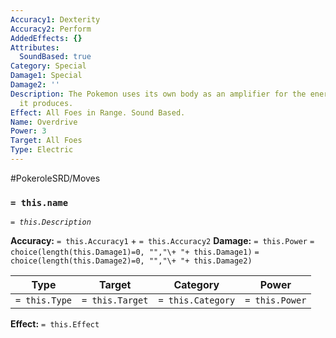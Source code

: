 ```yaml
---
Accuracy1: Dexterity
Accuracy2: Perform
AddedEffects: {}
Attributes:
  SoundBased: true
Category: Special
Damage1: Special
Damage2: ''
Description: The Pokemon uses its own body as an amplifier for the energizing sounds
  it produces.
Effect: All Foes in Range. Sound Based.
Name: Overdrive
Power: 3
Target: All Foes
Type: Electric
---
```


#PokeroleSRD/Moves

### `= this.name`
*`= this.Description`*

**Accuracy:** `= this.Accuracy1` + `= this.Accuracy2`
**Damage:** `= this.Power` `= choice(length(this.Damage1)=0, "","\+ "+ this.Damage1)` `= choice(length(this.Damage2)=0, "","\+ "+ this.Damage2)`

| Type          | Target          | Category          | Power          |
| ------------- | --------------- | ----------------  | -------------- |
| `= this.Type` | `= this.Target` | `= this.Category` | `= this.Power` | 

**Effect:** `= this.Effect`